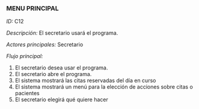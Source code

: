 ### **MENU PRINCIPAL**
*ID:* C12	

*Descripción:* El secretario usará el programa.

*Actores principales:* Secretario       

*Flujo principal:*
1. El secretario desea usar el programa.
2. El secretario abre el programa.
3. El sistema mostrará las citas reservadas del día en curso
4. El sistema mostrará un menú para la elección de acciones sobre citas o pacientes
5. El secretario elegirá qué quiere hacer

